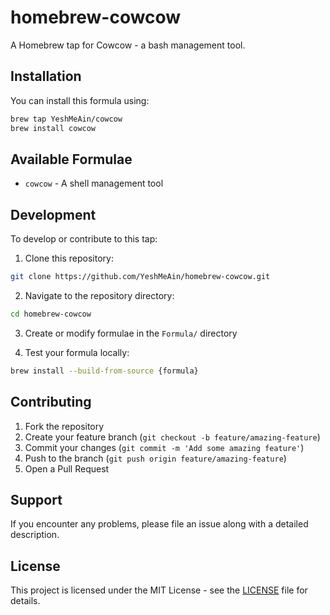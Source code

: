 # homebrew-cowcow

A Homebrew tap for Cowcow - a bash management tool.

## Installation

You can install this formula using:

```sh
brew tap YeshMeAin/cowcow
brew install cowcow
```

## Available Formulae

- `cowcow` - A shell management tool



## Development

To develop or contribute to this tap:

1. Clone this repository:

```sh
git clone https://github.com/YeshMeAin/homebrew-cowcow.git
```

2. Navigate to the repository directory:

```sh
cd homebrew-cowcow
```

3. Create or modify formulae in the `Formula/` directory

4. Test your formula locally:

```sh
brew install --build-from-source {formula}
```

## Contributing

1. Fork the repository
2. Create your feature branch (`git checkout -b feature/amazing-feature`)
3. Commit your changes (`git commit -m 'Add some amazing feature'`)
4. Push to the branch (`git push origin feature/amazing-feature`)
5. Open a Pull Request


## Support

If you encounter any problems, please file an issue along with a detailed description.


## License

This project is licensed under the MIT License - see the [LICENSE](LICENSE) file for details.
